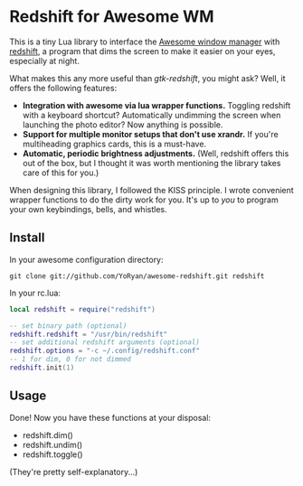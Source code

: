 # Redshift for Awesome WM

This is a tiny Lua library to interface the [Awesome window manager](http://awesome.naquadah.org) with [redshift](http://jonls.dk/redshift/), a program that dims the screen to make it easier on your eyes, especially at night.

What makes this any more useful than *gtk-redshift*, you might ask? Well, it offers the following features:

* __Integration with awesome via lua wrapper functions.__ Toggling redshift with a keyboard shortcut? Automatically undimming the screen when launching the photo editor? Now anything is possible.
* __Support for multiple monitor setups that don't use xrandr.__ If you're multiheading graphics cards, this is a must-have.
* __Automatic, periodic brightness adjustments.__ (Well, redshift offers this out of the box, but I thought it was worth mentioning the library takes care of this for you.)

When designing this library, I followed the KISS principle. I wrote convenient wrapper functions to do the dirty work for you. It's up to *you* to program your own keybindings, bells, and whistles.

## Install

In your awesome configuration directory:

`git clone git://github.com/YoRyan/awesome-redshift.git redshift`

In your rc.lua:
```lua
local redshift = require("redshift")
```
```lua
-- set binary path (optional)
redshift.redshift = "/usr/bin/redshift"
-- set additional redshift arguments (optional)
redshift.options = "-c ~/.config/redshift.conf"
-- 1 for dim, 0 for not dimmed
redshift.init(1)
```

## Usage

Done! Now you have these functions at your disposal:

* redshift.dim()
* redshift.undim()
* redshift.toggle()

(They're pretty self-explanatory...)
